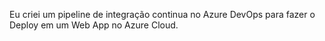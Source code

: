 
Eu criei um pipeline de integração continua no Azure DevOps para fazer o Deploy em um Web App
no Azure Cloud.

